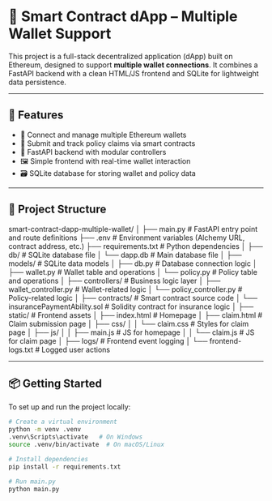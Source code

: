 # 🧠 Smart Contract dApp – Multiple Wallet Support

This project is a full-stack decentralized application (dApp) built on Ethereum, designed to support **multiple wallet connections**. It combines a FastAPI backend with a clean HTML/JS frontend and SQLite for lightweight data persistence.

---

## 🚀 Features

- 🔐 Connect and manage multiple Ethereum wallets
- 📄 Submit and track policy claims via smart contracts
- 🧠 FastAPI backend with modular controllers
- 🖼️ Simple frontend with real-time wallet interaction
- 🗃️ SQLite database for storing wallet and policy data

---

## 📁 Project Structure

smart-contract-dapp-multiple-wallet/
│
├── main.py                  # FastAPI entry point and route definitions
├── .env                     # Environment variables (Alchemy URL, contract address, etc.)
├── requirements.txt         # Python dependencies
│
├── db/                      # SQLite database file
│   └── dapp.db              # Main database file
│
├── models/                  # SQLite data models
│   ├── db.py                # Database connection logic
│   ├── wallet.py            # Wallet table and operations
│   └── policy.py            # Policy table and operations
│
├── controllers/             # Business logic layer
│   ├── wallet_controller.py # Wallet-related logic
│   └── policy_controller.py # Policy-related logic
│
├── contracts/               # Smart contract source code
│   └── insurancePaymentAbility.sol  # Solidity contract for insurance logic
│
├── static/                  # Frontend assets
│   ├── index.html           # Homepage
│   ├── claim.html           # Claim submission page
│   ├── css/
│   │   └── claim.css        # Styles for claim page
│   ├── js/
│   │   ├── main.js          # JS for homepage
│   │   └── claim.js         # JS for claim page
│
├── logs/                    # Frontend event logging
│   └── frontend-logs.txt    # Logged user actions

---

## 📦 Getting Started

To set up and run the project locally:

```bash
# Create a virtual environment
python -m venv .venv
.venv\Scripts\activate   # On Windows
source .venv/bin/activate  # On macOS/Linux

# Install dependencies
pip install -r requirements.txt

# Run main.py
python main.py
